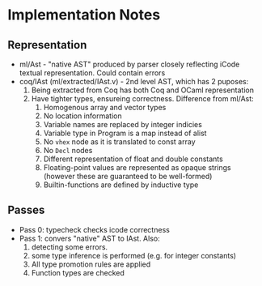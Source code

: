
# Implementation Notes #

## Representation ##

* ml/Ast - "native AST" produced by parser closely reflecting iCode textual representation. Could contain errors
* coq/IAst (ml/extracted/IAst.v) - 2nd level AST, which has 2 puposes:
  1. Being extracted from Coq has both Coq and OCaml representation
  1. Have tighter types, ensureing correctness.  Difference from ml/Ast:
     1. Homogenous array and vector types
     1. No location information
     1. Variable names are replaced by integer indicies
     1. Variable type in Program is a map instead of alist
     1. No `vhex` node as it is translated to const array
     1. No `Decl` nodes
     1. Different representation of float and double constants
     1. Floating-point values are represented as opaque strings (however these are guaranteed to be well-formed)
     1. Builtin-functions are defined by inductive type

## Passes ##

* Pass 0: typecheck checks icode correctness
* Pass 1: convers "native" AST to IAst. Also:
  1. detecting some errors. 
  1. some type inference is performed (e.g. for integer constants)
  1. All type promotion rules are applied
  1. Function types are checked
